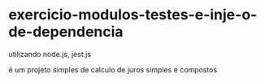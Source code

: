 # exercicio-modulos-testes-e-inje-o-de-dependencia
utilizando node.js, jest.js 

é um projeto simples de calculo de juros simples e compostos 
